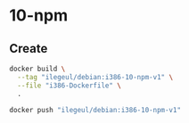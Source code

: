 # 10-npm

## Create

```sh
docker build \
  --tag "ilegeul/debian:i386-10-npm-v1" \
  --file "i386-Dockerfile" \
  .

docker push "ilegeul/debian:i386-10-npm-v1"

```
